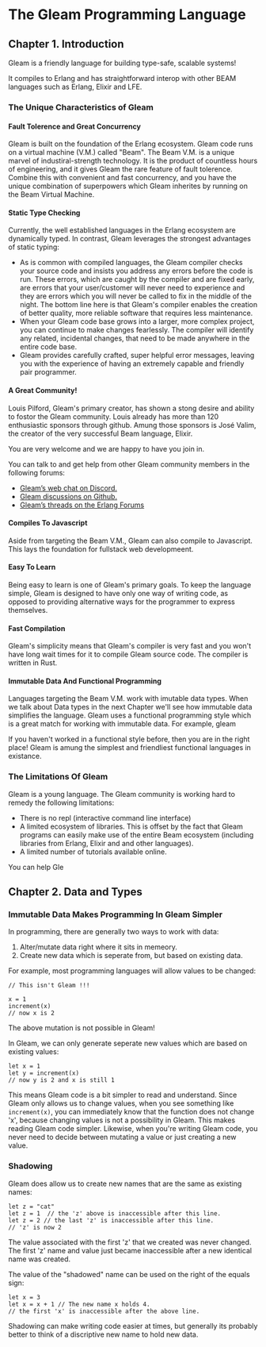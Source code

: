 # The Gleam Programming Language

## Chapter 1. Introduction

Gleam is a friendly language for building type-safe, scalable systems!

It compiles to Erlang and has straightforward interop with other BEAM languages such as Erlang, Elixir and LFE.

### The Unique Characteristics of Gleam

#### Fault Tolerence and Great Concurrency

Gleam is built on the foundation of the Erlang ecosystem.  Gleam code runs on a virtual machine (V.M.) called "Beam".  The Beam V.M. is a unique marvel of industiral-strength technology.  It is the product of countless hours of engineering, and it gives Gleam the rare feature of fault tolerence.  Combine this with convenient and fast concurrency, and you have the unique combination of superpowers which Gleam inherites by running on the Beam Virtual Machine. 

#### Static Type Checking

Currently, the well established languages in the Erlang ecosystem are dynamically typed. In contrast, Gleam leverages the strongest advantages of static typing:
- As is common with compiled languages, the Gleam compiler checks your source code and insists you address any errors before the code is run. These errors, which are caught by the compiler and are fixed early, are errors that your user/customer will never need to experience and they are errors which you will never be called to fix in the middle of the night. The bottom line here is that Gleam's compiler enables the creation of better quality, more reliable software that requires less maintenance.
- When your Gleam code base grows into a larger, more complex project, you can continue to make changes fearlessly. The compiler will identify any related, incidental changes, that need to be made anywhere in the entire code base.
- Gleam provides carefully crafted, super helpful error messages, leaving you with the experience of having an extremely capable and friendly pair programmer.

#### A Great Community!

Louis Pilford, Gleam's primary creator, has shown a stong desire and ability to fostor the Gleam community. Louis already has more than 120 enthusiastic sponsors through github. Amung those sponsors is José Valim, the creator of the very successful Beam language, Elixir.

You are very welcome and we are happy to have you join in.

You can talk to and get help from other Gleam community members in the following forums: 
- [Gleam’s web chat on Discord.](https://discord.gg/Fm8Pwmy)
- [Gleam discussions on Github.](https://github.com/gleam-lang/gleam/discussions)
- [Gleam’s threads on the Erlang Forums](https://erlangforums.com/gleam)

#### Compiles To Javascript

Aside from targeting the Beam V.M., Gleam can also compile to Javascript. This lays the foundation for fullstack web developmeent.

#### Easy To Learn

Being easy to learn is one of Gleam's primary goals.  To keep the language simple, Gleam is designed to have only one way of writing code, as opposed to providing alternative ways for the programmer to express themselves.

#### Fast Compilation

Gleam's simplicity means that Gleam's compiler is very fast and you won't have long wait times for it to compile Gleam source code. The compiler is written in Rust.

#### Immutable Data And Functional Programming

Languages targeting the Beam V.M. work with imutable data types. When we talk about Data types in the next Chapter we'll see how immutable data simplifies the language.  Gleam uses a functional programming style which is a great match for working with immutable data. For example, gleam 

If you haven't worked in a functional style before, then you are in the right place! Gleam is amung the simplest and friendliest functional languages in existance.

### The Limitations Of Gleam
Gleam is a young language. The Gleam community is working hard to remedy the following limitations:
- There is no repl (interactive command line interface)
- A limited ecosystem of libraries. This is offset by the fact that Gleam programs can easily make use of the entire Beam ecosystem (including libraries from Erlang, Elixir and and other languages).
- A limited number of tutorials available online.

You can help Gle

## Chapter 2. Data and Types

### Immutable Data Makes Programming In Gleam Simpler

In programming, there are generally two ways to work with data:
1. Alter/mutate data right where it sits in memeory.
2. Create new data which is seperate from, but based on existing data. 

For example, most programming languages will allow values to be changed:

```
// This isn't Gleam !!!

x = 1
increment(x)
// now x is 2
```

The above mutation is not possible in Gleam!

In Gleam, we can only generate seperate new values which are based on existing values:

```
let x = 1
let y = increment(x)
// now y is 2 and x is still 1
```

This means Gleam code is a bit simpler to read and understand. Since Gleam only allows us to change values, when you see something like `increment(x)`, you can immediately know that the function does not change 'x', because changing values is not a possibility in Gleam. This makes reading Gleam code simpler. Likewise, when you're writing Gleam code, you never need to decide between mutating a value or just creating a new value.

### Shadowing

Gleam does allow us to create new names that are the same as existing names:
```
let z = "cat"
let z = 1  // the 'z' above is inaccessible after this line.
let z = 2 // the last 'z' is inaccessible after this line.
// 'z' is now 2
```
The value associated with the first 'z' that we created was never changed.  The first 'z' name and value just became inaccessible after a new identical name was created.

The value of the "shadowed" name can be used on the right of the equals sign:
 ```
let x = 3
let x = x + 1 // The new name x holds 4.
// the first 'x' is inaccessible after the above line.
```

Shadowing can make writing code easier at times, but generally its probably better to think of a discriptive new name to hold new data.

